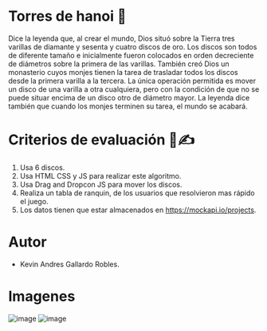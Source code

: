 # Torres de hanoi 🗼

Dice la leyenda que, al crear el mundo, Dios situó sobre la Tierra tres varillas de diamante y sesenta y cuatro discos de oro. Los discos son todos de diferente tamaño e inicialmente fueron colocados en orden decreciente de diámetros sobre la primera de las varillas. También creó Dios un monasterio cuyos monjes tienen la tarea de trasladar todos los discos desde la primera varilla a la tercera. La única operación permitida es mover un disco de una varilla a otra cualquiera, pero con la condición de que no se puede situar encima de un disco otro de diámetro mayor. La leyenda dice también que cuando los monjes terminen su tarea, el mundo se acabará.


# Criterios de evaluación 📄✍

1. Usa 6 discos. 
2. Usa HTML CSS y JS para realizar este algoritmo. 
3. Usa Drag and Dropcon JS para mover los discos.
4. Realiza un tabla de ranquin, de los usuarios que resolvieron mas rápido el juego. 
5. Los datos tienen que estar almacenados en https://mockapi.io/projects.

# Autor

- Kevin Andres Gallardo Robles.

# Imagenes

![image](https://github.com/Kevin2606/torres-de-hanoi/assets/54305330/cf58a901-6cf3-4820-92b7-6ce83903545f)
![image](https://github.com/Kevin2606/torres-de-hanoi/assets/54305330/628345de-d398-4ba6-9464-d190d98bddd2)


